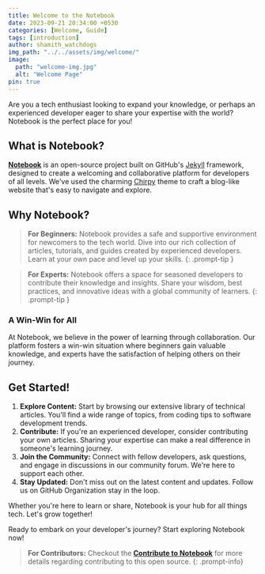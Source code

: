 ```yaml
---
title: Welcome to the Notebook
date: 2023-09-21 20:34:00 +0530
categories: [Welcome, Guide]
tags: [introduction]
author: shamith_watchdogs
img_path: "../../assets/img/welcome/"
image:
  path: "welcome-img.jpg"
  alt: "Welcome Page"
pin: true
---
```


Are you a tech enthusiast looking to expand your knowledge, or perhaps an experienced developer eager to share your expertise with the world? Notebook is the perfect place for you!

## What is Notebook?

[**Notebook**](https://github.com/Grow-with-Open-Source/Notebook "Goto project Notebook") is an open-source project built on GitHub's [Jekyll](https://jekyllrb.com/ "visit offical website") framework, designed to create a welcoming and collaborative platform for developers of all levels. We've used the charming [Chirpy](https://github.com/cotes2020/jekyll-theme-chirpy.git "visit official chirpy theme") theme to craft a blog-like website that's easy to navigate and explore.

## Why Notebook?

> **For Beginners:** Notebook provides a safe and supportive environment for newcomers to the tech world. Dive into our rich collection of articles, tutorials, and guides created by experienced developers. Learn at your own pace and level up your skills.
> {: .prompt-tip }

> **For Experts:** Notebook offers a space for seasoned developers to contribute their knowledge and insights. Share your wisdom, best practices, and innovative ideas with a global community of learners.
> {: .prompt-tip }

### A Win-Win for All

At Notebook, we believe in the power of learning through collaboration. Our platform fosters a win-win situation where beginners gain valuable knowledge, and experts have the satisfaction of helping others on their journey.

## Get Started!

1. **Explore Content:** Start by browsing our extensive library of technical articles. You'll find a wide range of topics, from coding tips to software development trends.
2. **Contribute:** If you're an experienced developer, consider contributing your own articles. Sharing your expertise can make a real difference in someone's learning journey.
3. **Join the Community:** Connect with fellow developers, ask questions, and engage in discussions in our community forum. We're here to support each other.
4. **Stay Updated:** Don't miss out on the latest content and updates. Follow us on GitHub Organization stay in the loop.

Whether you're here to learn or share, Notebook is your hub for all things tech. Let's grow together!

Ready to embark on your developer's journey? Start exploring Notebook now!

> **For Contributors:** Checkout the [**Contribute to Notebook**](/posts/contribute-to-notebook "Goto post contribute-to-notebook") for more details regarding contributing to this open source.
> {: .prompt-info}
